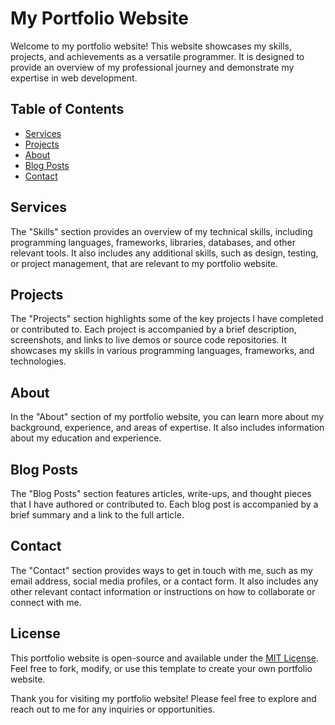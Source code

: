 # My Portfolio Website

Welcome to my portfolio website! This website showcases my skills, projects, and achievements as a versatile programmer. It is designed to provide an overview of my professional journey and demonstrate my expertise in web development.

## Table of Contents
- [Services](#Services)
- [Projects](#projects)
- [About](#about)
- [Blog Posts](#Blog_Posts)
- [Contact](#contact)

## Services
The "Skills" section provides an overview of my technical skills, including programming languages, frameworks, libraries, databases, and other relevant tools. It also includes any additional skills, such as design, testing, or project management, that are relevant to my portfolio website.

## Projects
The "Projects" section highlights some of the key projects I have completed or contributed to. Each project is accompanied by a brief description, screenshots, and links to live demos or source code repositories. It showcases my skills in various programming languages, frameworks, and technologies.

## About
In the "About" section of my portfolio website, you can learn more about my background, experience, and areas of expertise. It also includes information about my education and experience. 

## Blog Posts
The "Blog Posts" section features articles, write-ups, and thought pieces that I have authored or contributed to. Each blog post is accompanied by a brief summary and a link to the full article.

## Contact
The "Contact" section provides ways to get in touch with me, such as my email address, social media profiles, or a contact form. It also includes any other relevant contact information or instructions on how to collaborate or connect with me.

## License
This portfolio website is open-source and available under the [MIT License](LICENSE). Feel free to fork, modify, or use this template to create your own portfolio website.

Thank you for visiting my portfolio website! Please feel free to explore and reach out to me for any inquiries or opportunities.
